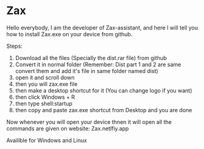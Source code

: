 # Zax
Hello everybody, I am the developer of Zax-assistant, and here I will tell you how to install Zax.exe on your device from github.

Steps:

1. Download all the files (Specially the dist.rar file) from github
2. Convert it in normal folder (Remember: Dist part 1 and 2 are same convert them and add it's file in same folder named dist)
3. open it and scroll down 
4. then you will zax.exe file
5. then make a desktop shortcut for it (You can change logo if you want)
6. then click Windows + R
7. then type shell:startup
8. then copy and paste zax.exe shortcut from Desktop and you are done

Now whenever you will open your device thnen it will open all the commands are given on website: Zax.netlfiy.app

Availible for Windows and Linux
